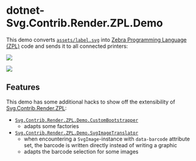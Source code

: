 # dotnet-Svg.Contrib.Render.ZPL.Demo

This demo converts [`assets/label.svg`](assets/label.svg) into [Zebra Programming Language (ZPL)](https://en.wikipedia.org/wiki/Zebra_(programming_language)) code and sends it to all connected printers:

![](assets/label.gif)

![](https://media.giphy.com/media/lA3qoZE4TKQhi/giphy.gif)

## Features

This demo has some additional hacks to show off the extensibility of [Svg.Contrib.Render.ZPL](https://github.com/dittodhole/dotnet-Svg.Contrib.Render/tree/master/src/Svg.Contrib.Render.ZPL):

- [`Svg.Contrib.Render.ZPL.Demo.CustomBootstrapper`](CustomBootstrapper.cs)
  - adapts some factories
- [`Svg.Contrib.Render.ZPL.Demo.SvgImageTranslator`](SvgImageTranslator.cs)
  - when encountering a `SvgImage`-instance with `data-barcode` attribute set, the barcode is written directly instead of writing a graphic
  - adapts the barcode selection for some images
